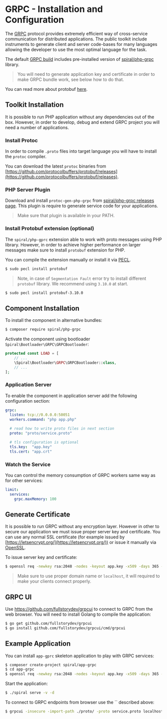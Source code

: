 # GRPC - Installation and Configuration
The [GRPC](https://grpc.io/) protocol provides extremely efficient way of cross-service communication for distributed 
applications. The public toolkit include instruments to generate client and server code-bases for many languages
allowing the developer to use the most optimal language for the task.

The default [GRPC build](https://github.com/spiral/app-grpc) includes pre-installed version of [spiral/php-grpc](https://github.com/spiral/php-grpc) 
library.

> You will need to generate application key and certificate in order to make GRPC bundle work, see below how to do that.

You can read more about protobuf [here](https://developers.google.com/protocol-buffers/docs/overview).

## Toolkit Installation
It is possible to run PHP application without any dependencies out of the box. However, in order to develop, debug
and extend GRPC project you will need a number of applications. 

### Install Protoc
In order to compile `.proto` files into target language you will have to install the `protoc` compiler.

You can download the latest `protoc` binaries from [https://github.com/protocolbuffers/protobuf/releases](https://github.com/protocolbuffers/protobuf/releases).

### PHP Server Plugin 
Download and install `protoc-gen-php-grpc` from [spiral/php-grpc releases page](https://github.com/spiral/php-grpc/releases). 
This plugin is require to generate service code for your applications.

> Make sure that plugin is available in your PATH.

### Install Protobuf extension (optional)
The `spiral/php-gprc` extension able to work with proto messages using PHP library. However, in order to achieve higher
performance on larger messages make sure to install `protobuf` extension for PHP.

You can compile the extension manually or install it via [PECL](https://pecl.php.net/package/protobuf).

```bash
$ sudo pecl install protobuf
```

> Note, in case of `Segmentation Fault` error try to install different `protobuf` library. We recommend using `3.10.0` 
> at start. 

```bash
$ sudo pecl install protobuf-3.10.0
```

## Component Installation
To install the component in alternative bundles: 

```bash
$ composer require spiral/php-grpc
```

Activate the component using bootloader `Spiral\Bootloader\GRPC\GRPCBootloader`:

```php
protected const LOAD = [
    // ...
    \Spiral\Bootloader\GRPC\GRPCBootloader::class,
    // ...
];
```

### Application Server
To enable the component in application server add the following configuration section:

```yaml
grpc:
  listen: tcp://0.0.0.0:50051
  workers.command: "php app.php" 
    
  # read how to write proto files in next section
  proto: "proto/service.proto"

  # tls configuration is optional
  tls.key:  "app.key"
  tls.cert: "app.crt"
```

### Watch the Service
You can control the memory consumption of GRPC workers same way as for other services:

```yaml
limit:
  services:
    grpc.maxMemory: 100
```

## Generate Certificate
It is possible to run GRPC without any encryption layer. However in other to secure our application we must issue proper
server key and certificate. You can use any normal SSL certificate (for example issued by [https://letsencrypt.org/](https://letsencrypt.org/)) or
issue it manually via [OpenSSL](https://www.openssl.org/).

To issue server key and certificate:

```bash
$ openssl req -newkey rsa:2048 -nodes -keyout app.key -x509 -days 365 -out app.crt
```

> Make sure to use proper domain name or `localhost`, it will required to make your clients connect properly.

## GRPC UI
Use https://github.com/fullstorydev/grpcui to connect to GRPC from the web browser. You will need to install Golang
to compile the application:

```bash
$ go get github.com/fullstorydev/grpcui
$ go install github.com/fullstorydev/grpcui/cmd/grpcui
```

## Example Application
You can install `app-gprc` skeleton application to play with GRPC services:

```bash
$ composer create-project spiral/app-grpc
$ cd app-grpc
$ openssl req -newkey rsa:2048 -nodes -keyout app.key -x509 -days 365 -out app.crt
```

Start the application:

```bash
$ ./spiral serve -v -d
```

To connect to GRPC endpoints from browser use the `` described above:

```bash
$ grpcui -insecure -import-path ./proto/ -proto service.proto localhost:50051
```
